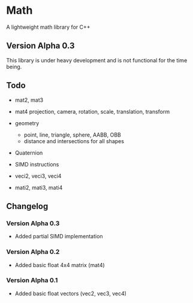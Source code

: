 # Math
A lightweight math library for C++

## Version Alpha 0.3
This library is under heavy development and is not functional for the time being.

## Todo
- mat2, mat3

- mat4 projection, camera, rotation, scale, translation, transform
- geometry
  - point, line, triangle, sphere, AABB, OBB
  - distance and intersections for all shapes
- Quaternion
- SIMD instructions
- veci2, veci3, veci4
- mati2, mati3, mati4

## Changelog

### Version Alpha 0.3
- Added partial SIMD implementation

### Version Alpha 0.2
- Added basic float 4x4 matrix (mat4)

### Version Alpha 0.1
- Added basic float vectors (vec2, vec3, vec4)

